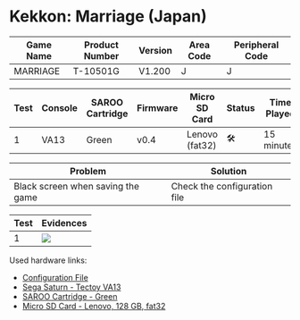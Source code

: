 # Kekkon: Marriage (Japan)

| Game Name | Product Number | Version | Area Code | Peripheral Code |
| --------- | -------------- | ------- | --------- | --------------- |
| MARRIAGE  | T-10501G       | V1.200  | J         | J               |

| Test | Console | SAROO Cartridge | Firmware | Micro SD Card  | Status              | Time Played |
| ---- | ------- | --------------- | -------- | -------------- | ------------------- | ----------- |
| 1    | VA13    | Green           | v0.4     | Lenovo (fat32) | :hammer_and_wrench: | 15 minutes  |

| Problem                           | Solution                     |
| --------------------------------- | ---------------------------- |
| Black screen when saving the game | Check the configuration file |

| Test | Evidences                                                                                        |
| ---- | ------------------------------------------------------------------------------------------------ |
| 1    | [![](https://img.youtube.com/vi/k3l_6IHQJH8/0.jpg)](https://www.youtube.com/watch?v=k3l_6IHQJH8) |

Used hardware links:

- [Configuration File](https://github.com/williamdsw/saroo-configuration-list/blob/master/Regions/Retails/Japan/T-10501G/README.md)
- [Sega Saturn - Tectoy VA13](../../../../Info/Consoles/VA13/README.md)
- [SAROO Cartridge - Green](../../../../Info/Cartridges/RetroGameParadiseStore/1.32F/README.md)
- [Micro SD Card - Lenovo, 128 GB, fat32](../../../../Info/SdCards/Lenovo/128GB/fat32/README.md)
